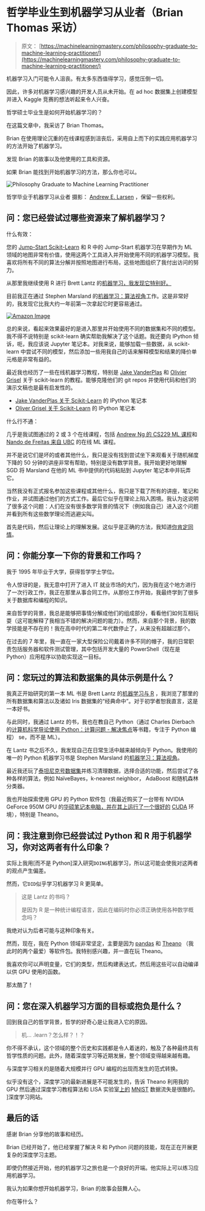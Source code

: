 # 哲学毕业生到机器学习从业者（Brian Thomas 采访）

> 原文： [https://machinelearningmastery.com/philosophy-graduate-to-machine-learning-practitioner/](https://machinelearningmastery.com/philosophy-graduate-to-machine-learning-practitioner/)

机器学习入门可能令人沮丧。有太多东西值得学习，感觉压倒一切。

因此，许多对机器学习感兴趣的开发人员从未开始。在 ad hoc 数据集上创建模型并进入 Kaggle 竞赛的想法听起来令人兴奋。

哲学硕士毕业生是如何开始机器学习的？

在这篇文章中，我采访了 Brian Thomas。

Brian 在使用理论沉重的在线课程感到沮丧后，采用自上而下的实践应用机器学习的方法开始了机器学习。

发现 Brian 的故事以及他使用的工具和资源。

如果 Brian 能找到开始机器学习的方法，那么你也可以。

![Philosophy Graduate to Machine Learning Practitioner](img/b0dd8eb1b94dfc0bbad7d0544c4f7174.jpg)

哲学毕业于机器学习从业者
摄影： [Andrew E. Larsen](https://www.flickr.com/photos/papalars/422462932/) ，保留一些权利。

## 问：您已经尝试过哪些资源来了解机器学习？

什么有效：

您的 [Jump-Start Scikit-Learn](http://machinelearningmastery.com/jump-start-scikit-learn/) 和 R 中的 Jump-Start 机器学习在早期作为 ML 领域的地图非常有价值，使用这两个工具进入并开始使用不同的机器学习模型。我喜欢将所有不同的算法分解并按照地图进行布局，这些地图组织了我付出访问的努力。

从那里我继续使用 R 进行 Brett Lantz 的[机器学习，我发现它特别好。](http://www.amazon.com/dp/1782162143?tag=inspiredalgor-20)

目前我正在通过 Stephen Marsland 的[机器学习：算法视角](http://www.amazon.com/dp/1466583282?tag=inspiredalgor-20)工作。这是非常好的，我发现它比我大约一年前第一次拿起它时更容易通过。

[![Amazon Image](img/bbd25613cb12b55b69497c7479119553.jpg)](http://www.amazon.com/dp/1466583282?tag=inspiredalgor-20)

总的来说，看起来效果最好的是进入那里并开始使用不同的数据集和不同的模型。我不得不说特别是 scikit-learn 确实帮助我解决了这个话题。我还要向 IPython 倾诉，呃，我应该说 Jupyter 笔记本。对我来说，能够加载一些数据，从 scikit-learn 中尝试不同的模型，然后添加一些用我自己的话来解释模型和结果的降价单元格是非常有益的。

最近我也经历了一些在线机器学习教程，特别是 [Jake VanderPlas](http://www.astro.washington.edu/users/vanderplas/) 和 [Olivier Grisel](http://ogrisel.com/) 关于 scikit-learn 的教程。能够克隆他们的 git repos 并使用代码和他们的演示文稿也是最有启发性的。

*   [Jake VanderPlas 关于 Scikit-Learn](https://github.com/jakevdp/sklearn_tutorial) 的 IPython 笔记本
*   [Oliver Grisel 关于 Scikit-Learn](https://github.com/ogrisel/notebooks) 的 IPython 笔记本

什么行不通：

几乎是我试图通过的 2 或 3 个在线课程，包括 [Andrew Ng 的 CS229 ML 课程](http://cs229.stanford.edu/)和 [Nando de Freitas 来自 UBC](http://www.cs.ubc.ca/~nando/540-2013/) 的在线 ML 课程。

并不是说它们是坏的或者其他什么，我只是没有找到尝试坐下来观看关于随机梯度下降的 50 分钟的讲座非常有帮助，特别是没有数学背景。我开始更好地理解 SGD 将 Marsland 在他的 ML 书中提供的代码粘贴到 Jupyter 笔记本中并玩弄它。

当然我没有正式报名参加这些课程或其他什么，我只是下载了所有的讲座，笔记和作业，并试图通过他们的方式工作。最后它似乎在理论上陷入困境。我认为这说明了很多这个问题：人们在没有很多数学背景的情况下（例如我自己）进入这个问题并看到所有这些数学理论而逃避尖叫。

首先是代码，然后让理论上的理解发展。这似乎是正确的方法，我知道[你肯定同情](http://machinelearningmastery.com/machine-learning-for-programmers/)。

## 问：你能分享一下你的背景和工作吗？

我于 1995 年毕业于大学，获得哲学学士学位。

令人惊讶的是，我无意中打开了进入 IT 就业市场的大门，因为我在这个地方进行了一次行政工作，我正在那里从事合同工作。从那份工作开始，我最终学到了很多关于数据库和编程的知识。

来自哲学的背景，我总是能够把事情分解成他们的组成部分，看看他们如何互相玩耍（这可能解释了我相当不错的解决问题的能力）。然而，来自那个背景，我的数学技能是不存在的！我在高中时代的第二年代数停止了，从来没有超越过那个。

在过去的 7 年里，我一直在一家大型保险公司戴着许多不同的帽子，我的日常职责包括服务器和软件测试管理，其中包括开发大量的 PowerShell（现在是 Python）应用程序以协助实现这一目标。

## 问：您玩过的算法和数据集的具体示例是什么？

我真正开始研究的第一本 ML 书是 Brett Lantz 的[机器学习与 R](http://www.amazon.com/dp/1782162143?tag=inspiredalgor-20) ，我浏览了那里的所有数据集和算法以及诸如 Iris 数据集的“经典命中”。对于初学者恕我直言，这是一本好书。

与此同时，我通过 Lantz 的书，我也在教自己 Python（通过 Charles Dierbach 的[计算机科学导论使用 Python：计算问题 - 解决焦点](http://www.amazon.com/dp/0470555157?tag=inspiredalgor-20)等书籍，专注于 Python 编程） se，而不是 ML）。

在 Lantz 书之后不久，我发现自己在日常生活中越来越倾向于 Python。我使用的唯一的 Python 机器学习书是 Stephen Marsland 的[机器学习：算法视角](http://www.amazon.com/dp/1466583282?tag=inspiredalgor-20)。

最近我还玩了[泰坦尼克号数据集](https://www.kaggle.com/c/titanic)并练习清理数据，选择合适的功能，然后尝试了各种各样的算法，例如 NaïveBayes，k-nearest neighbor， AdaBoost 和随机森林分类器。

我也开始探索使用 GPU 的 Python 软件包（我最近购买了一台带有 NVIDIA GeForce 950M GPU 的[华硕笔记本电脑，并在其上运行了一个很好的](http://amzn.to/1iFqXXj) [CUDA](http://www.nvidia.com/object/cuda_home_new.html) 环境），特别是 Theano。

## 问：我注意到你已经尝试过 Python 和 R 用于机器学习，你对这两者有什么印象？

实际上我用[而不是 Python]深入研究`DOING`机器学习，所以这可能会使我对这两者的观点产生偏差。

然而，它`DID`似乎学习机器学习 R 更简单。

> 这是 Lantz 的书吗？
> 
> 是因为 R 是一种统计编程语言，因此在编码时你必须正确使用各种数学概念吗？

我绝对认为后者可能与这种印象有关。

然而，现在，我在 Python 领域非常坚定，主要是因为 [pandas](http://machinelearningmastery.com/quick-and-dirty-data-analysis-with-pandas/) 和 [Theano](http://deeplearning.net/software/theano/) （我此时的两个最爱）等软件包。我特别感兴趣，并一直在玩 Theano。

我喜欢你可以声明变量，它们的类型，然后构建表达式，然后用这些可以自动编译以供 GPU 使用的函数。

那太酷了！

## 问：您在深入机器学习方面的目标或抱负是什么？

回到我自己的哲学背景，哲学的好奇心是让我进入它的原因。

> 机... .learn？怎么样？！？

你不得不承认，这个领域的整个历史和实践都是令人着迷的，触及了各种最终具有哲学性质的问题。此外，随着深度学习等近期发展，整个领域变得越来越有趣。

与深度学习相关的是随着大规模并行 GPU 编程的出现而发生的范式转换。

似乎没有这个，深度学习的最新进展是不可能发生的，告诉 Theano 利用我的 GPU 然后通过深度学习教程算法和 LISA 实验室[上的](http://deeplearning.net/tutorial/) [MNIST](http://yann.lecun.com/exdb/mnist/) 数据流失是很酷的。 ]深度学习网站。

## 最后的话

感谢 Brian 分享他的故事和经历。

Brian 已经开始了，他已经掌握了解决 R 和 Python 问题的技能，现在正在开展更复杂的深度学习主题。

即使仍然接近开始，他的机器学习之旅也是一个良好的开端。他实际上可以练习应用机器学习。

我认为如果你想开始机器学习，Brian 的故事会鼓舞人心。

你在等什么？